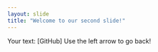 ```yaml
---
layout: slide
title: "Welcome to our second slide!"
---
```

Your text: [GitHub]
Use the left arrow to go back!
